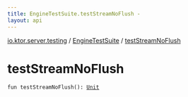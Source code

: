 ```yaml
---
title: EngineTestSuite.testStreamNoFlush - 
layout: api
---
```


<div class='api-docs-breadcrumbs'><a href="../index.html">io.ktor.server.testing</a> / <a href="index.html">EngineTestSuite</a> / <a href="./test-stream-no-flush.html">testStreamNoFlush</a></div>

# testStreamNoFlush

<div class="signature"><code><span class="keyword">fun </span><span class="identifier">testStreamNoFlush</span><span class="symbol">(</span><span class="symbol">)</span><span class="symbol">: </span><a href="https://kotlinlang.org/api/latest/jvm/stdlib/kotlin/-unit/index.html"><span class="identifier">Unit</span></a></code></div>
